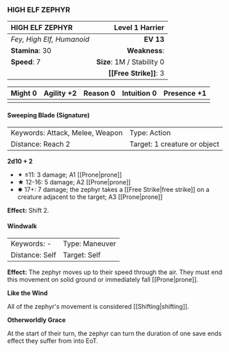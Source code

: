 ### HIGH ELF ZEPHYR

| HIGH ELF ZEPHYR           |        **Level 1 Harrier** |
| :------------------------ | -------------------------: |
| *Fey, High Elf, Humanoid* |                  **EV 13** |
| **Stamina**: 30           |              **Weakness**: |
| **Speed**: 7              | **Size**: 1M / Stability 0 |
|                           |     **[[Free Strike]]**: 3 |

| **Might** 0 | **Agility** +2 | **Reason** 0 | **Intuition** 0 | **Presence** +1 |
| ----------- | -------------- | ------------ | --------------- | --------------- |
|             |                |              |                 |                 |

#### Sweeping Blade (Signature)

|                                 |                              |
| :------------------------------ | :--------------------------- |
| Keywords: Attack, Melee, Weapon | Type: Action                 |
| Distance: Reach 2               | Target: 1 creature or object |

**2d10 + 2**

- ✦ ≤11: 3 damage; A1 [[Prone|prone]]
- ★ 12-16: 5 damage; A2 [[Prone|prone]]
- ✸ 17+: 7 damage; the zephyr takes a [[Free Strike|free strike]] on a creature adjacent to the target; A3 [[Prone|prone]]

**Effect:** Shift 2.

#### Windwalk

|                |                |
| :------------- | :------------- |
| Keywords: -    | Type: Maneuver |
| Distance: Self | Target: Self   |

**Effect:** The zephyr moves up to their speed through the air. They must end this movement on solid ground or immediately fall [[Prone|prone]].

**Like the Wind**

All of the zephyr's movement is considered [[Shifting|shifting]].

**Otherworldly Grace**

At the start of their turn, the zephyr can turn the duration of one save ends effect they suffer from into EoT.
